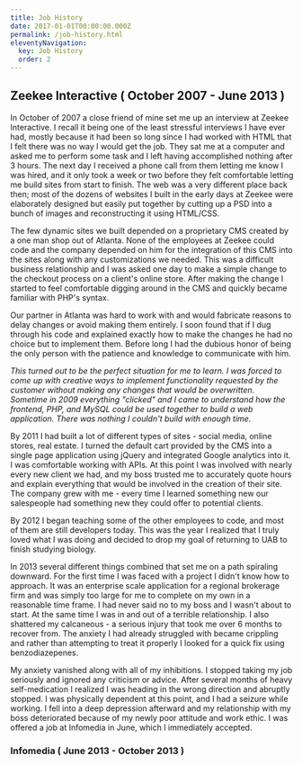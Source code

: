 ```yaml
---
title: Job History
date: 2017-01-01T00:00:00.000Z
permalink: /job-history.html
eleventyNavigation:
  key: Job History
  order: 2
---
```

## Zeekee Interactive ( October 2007 - June 2013 )

In October of 2007 a close friend of mine set me up an interview at Zeekee Interactive. I recall it being one of the least stressful interviews I have ever had, mostly because it had been so long since I had worked with HTML that I felt there was no way I would get the job. They sat me at a computer and asked me to perform some task and I left having accomplished nothing after 3 hours. The next day I received a phone call from them letting me know I was hired, and it only took a week or two before they felt comfortable letting me build sites from start to finish. The web was a very different place back then; most of the dozens of websites I built in the early days at Zeekee were elaborately designed but easily put together by cutting up a PSD into a bunch of images and reconstructing it using HTML/CSS.

The few dynamic sites we built depended on a proprietary CMS created by a one man shop out of Atlanta. None of the employees at Zeekee could code and the company depended on him for the integration of this CMS into the sites along with any customizations we needed. This was a difficult business relationship and I was asked one day to make a simple change to the checkout process on a client's online store. After making the change I started to feel comfortable digging around in the CMS and quickly became familiar with PHP's syntax.

Our partner in Atlanta was hard to work with and would fabricate reasons to delay changes or avoid making them entirely. I soon found that if I dug through his code and explained exactly how to make the changes he had no choice but to implement them. Before long I had the dubious honor of being the only person with the patience and knowledge to communicate with him.

*This turned out to be the perfect situation for me to learn. I was forced to come up with creative ways to implement functionality requested by the customer without making any changes that would be overwritten. Sometime in 2009 everything "clicked" and I came to understand how the frontend, PHP, and MySQL could be used together to build a web application. There was nothing I couldn't build with enough time.*

By 2011 I had built a lot of different types of sites - social media, online stores, real estate. I turned the default cart provided by the CMS into a single page application using jQuery and integrated Google analytics into it. I was comfortable working with APIs. At this point I was involved with nearly every new client we had, and my boss trusted me to accurately quote hours and explain everything that would be involved in the creation of their site. The company grew with me - every time I learned something new our salespeople had something new they could offer to potential clients.

By 2012 I began teaching some of the other employees to code, and most of them are still developers today. This was the year I realized that I truly loved what I was doing and decided to drop my goal of returning to UAB to finish studying biology. 

In 2013 several different things combined that set me on a path spiraling downward. For the first time I was faced with a project I didn't know how to approach. It was an enterprise scale application for a regional brokerage firm and was simply too large for me to complete on my own in a reasonable time frame. I had never said no to my boss and I wasn't about to start. At the same time I was in and out of a terrible relationship. I also shattered my calcaneous - a serious injury that took me over 6 months to recover from. The anxiety I had already struggled with became crippling and rather than attempting to treat it properly I looked for a quick fix using benzodiazepenes. 

My anxiety vanished along with all of my inhibitions. I stopped taking my job seriously and ignored any criticism or advice. After several months of heavy self-medication I realized I was heading in the wrong direction and abruptly stopped. I was physically dependent at this point, and I had a seizure while working. I fell into a deep depression afterward and my relationship with my boss deteriorated because of my newly poor attitude and work ethic. I was offered a job at Infomedia in June, which I immediately accepted.

### Infomedia ( June 2013 - October 2013 )
